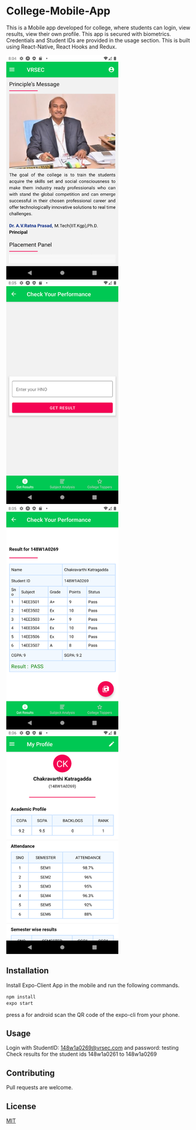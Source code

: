 # College-Mobile-App

This is a Mobile app developed for college, where students can login, view results, view their own profile. This app is secured with biometrics. Credentials and Student IDs are provided in the usage section.
This is built using React-Native, React Hooks and Redux.

<img align="left" src="https://github.com/ChakravarthiChowdary/College-App/blob/master/assets/app1.png" width="300" height="600" />

<img src="https://github.com/ChakravarthiChowdary/College-App/blob/master/assets/app2.png" width="300" height="600" />

<img align="left" src="https://github.com/ChakravarthiChowdary/College-App/blob/master/assets/app3.png" width="300" height="600" />

<img  src="https://github.com/ChakravarthiChowdary/College-App/blob/master/assets/app4.png" width="300" height="600" />

## Installation

Install Expo-Client App in the mobile and run the following commands.

```bash
npm install
expo start
```

press a for android
scan the QR code of the expo-cli from your phone.

## Usage

Login with StudentID: 148w1a0269@vrsec.com and password: testing
Check results for the student ids 148w1a0261 to 148w1a0269

## Contributing

Pull requests are welcome.

## License

[MIT](https://choosealicense.com/licenses/mit/)
